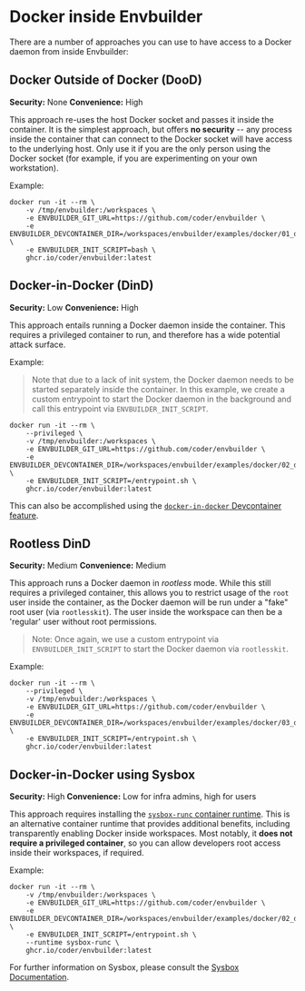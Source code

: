 # Docker inside Envbuilder

There are a number of approaches you can use to have access to a Docker daemon
from inside Envbuilder:

## Docker Outside of Docker (DooD)

**Security:** None
**Convenience:** High

This approach re-uses the host Docker socket and passes it inside the container.
It is the simplest approach, but offers **no security** -- any process inside the
container that can connect to the Docker socket will have access to the
underlying host.
Only use it if you are the only person using the Docker socket (for example, if
you are experimenting on your own workstation).

Example:

```shell
docker run -it --rm \
    -v /tmp/envbuilder:/workspaces \
    -e ENVBUILDER_GIT_URL=https://github.com/coder/envbuilder \
    -e ENVBUILDER_DEVCONTAINER_DIR=/workspaces/envbuilder/examples/docker/01_dood \
    -e ENVBUILDER_INIT_SCRIPT=bash \
    ghcr.io/coder/envbuilder:latest
```


## Docker-in-Docker (DinD)

**Security:** Low
**Convenience:** High

This approach entails running a Docker daemon inside the container.
This requires a privileged container to run, and therefore has a wide potential
attack surface.

Example:

> Note that due to a lack of init system, the Docker daemon
> needs to be started separately inside the container. In this example, we
> create a custom entrypoint to start the Docker daemon in the background and
> call this entrypoint via `ENVBUILDER_INIT_SCRIPT`.

```shell
docker run -it --rm \
    --privileged \
    -v /tmp/envbuilder:/workspaces \
    -e ENVBUILDER_GIT_URL=https://github.com/coder/envbuilder \
    -e ENVBUILDER_DEVCONTAINER_DIR=/workspaces/envbuilder/examples/docker/02_dind \
    -e ENVBUILDER_INIT_SCRIPT=/entrypoint.sh \
    ghcr.io/coder/envbuilder:latest
```

This can also be accomplished using the [`docker-in-docker` Devcontainer feature](https://github.com/devcontainers/features/tree/main/src/docker-in-docker).

## Rootless DinD

**Security:** Medium
**Convenience:** Medium

This approach runs a Docker daemon in *rootless* mode.
While this still requires a privileged container, this allows you to restrict
usage of the `root` user inside the container, as the Docker daemon will be run
under a "fake" root user (via `rootlesskit`). The user inside the workspace can
then be a 'regular' user without root permissions.

> Note: Once again, we use a custom entrypoint via `ENVBUILDER_INIT_SCRIPT` to
> start the Docker daemon via `rootlesskit`.

Example:

```
docker run -it --rm \
    --privileged \
    -v /tmp/envbuilder:/workspaces \
    -e ENVBUILDER_GIT_URL=https://github.com/coder/envbuilder \
    -e ENVBUILDER_DEVCONTAINER_DIR=/workspaces/envbuilder/examples/docker/03_dind_rootless \
    -e ENVBUILDER_INIT_SCRIPT=/entrypoint.sh \
    ghcr.io/coder/envbuilder:latest
```

## Docker-in-Docker using Sysbox

**Security:** High
**Convenience:** Low for infra admins, high for users

This approach requires installing the [`sysbox-runc` container
runtime](https://github.com/nestybox/sysbox/blob/master/docs/user-guide/install-package.md).
This is an alternative container runtime that provides additional benefits,
including transparently enabling Docker inside workspaces. Most notably, it
**does not require a privileged container**, so you can allow developers root
access inside their workspaces, if required.

Example:
```
docker run -it --rm \
    -v /tmp/envbuilder:/workspaces \
    -e ENVBUILDER_GIT_URL=https://github.com/coder/envbuilder \
    -e ENVBUILDER_DEVCONTAINER_DIR=/workspaces/envbuilder/examples/docker/02_dind \
    -e ENVBUILDER_INIT_SCRIPT=/entrypoint.sh \
    --runtime sysbox-runc \
    ghcr.io/coder/envbuilder:latest
```

For further information on Sysbox, please consult the [Sysbox
Documentation](https://github.com/nestybox/sysbox/blob/master/docs/user-guide/README.md).
